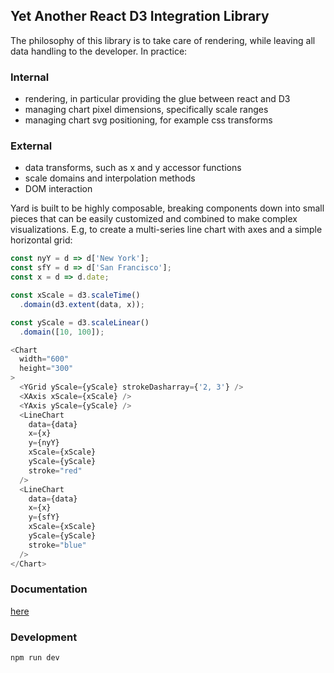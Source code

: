 ## Yet Another React D3 Integration Library

The philosophy of this library is to take care of rendering, while leaving all data handling to the developer.  In practice:

### Internal
* rendering, in particular providing the glue between react and D3
* managing chart pixel dimensions, specifically scale ranges
* managing chart svg positioning, for example css transforms

### External
* data transforms, such as x and y accessor functions
* scale domains and interpolation methods
* DOM interaction

Yard is built to be highly composable, breaking components down into small pieces that can be easily customized and combined to make complex visualizations.  E.g, to create a multi-series line chart with axes and a simple horizontal grid:

```javascript
const nyY = d => d['New York'];
const sfY = d => d['San Francisco'];
const x = d => d.date;

const xScale = d3.scaleTime()
  .domain(d3.extent(data, x));

const yScale = d3.scaleLinear()
  .domain([10, 100]);

<Chart
  width="600"
  height="300"
>
  <YGrid yScale={yScale} strokeDasharray={'2, 3'} />
  <XAxis xScale={xScale} />
  <YAxis yScale={yScale} />
  <LineChart
    data={data}
    x={x}
    y={nyY}
    xScale={xScale}
    yScale={yScale}
    stroke="red"
  />
  <LineChart
    data={data}
    x={x}
    y={sfY}
    xScale={xScale}
    yScale={yScale}
    stroke="blue"
  />
</Chart>
```

### Documentation
[here](https://jameslaneconkling.github.io/yard/)

### Development

```bash
npm run dev
```
